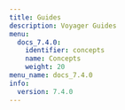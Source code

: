 ```yaml
---
title: Guides
description: Voyager Guides
menu:
  docs_7.4.0:
    identifier: concepts
    name: Concepts
    weight: 20
menu_name: docs_7.4.0
info:
  version: 7.4.0
---
```



